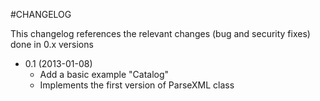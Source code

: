 #CHANGELOG

This changelog references the relevant changes (bug and security fixes) done in 0.x versions

* 0.1 (2013-01-08)
    * Add a basic example "Catalog"
    * Implements the first version of ParseXML class